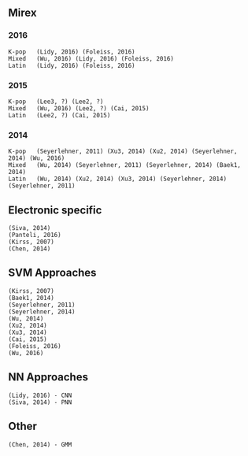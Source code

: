## Mirex
### 2016
	K-pop	(Lidy, 2016) (Foleiss, 2016)  
	Mixed	(Wu, 2016) (Lidy, 2016) (Foleiss, 2016)  
	Latin	(Lidy, 2016) (Foleiss, 2016)  
### 2015
	K-pop	(Lee3, ?) (Lee2, ?)  
	Mixed	(Wu, 2016) (Lee2, ?) (Cai, 2015)  
	Latin	(Lee2, ?) (Cai, 2015)  
### 2014
	K-pop	(Seyerlehner, 2011) (Xu3, 2014) (Xu2, 2014) (Seyerlehner, 2014) (Wu, 2016)  
	Mixed	(Wu, 2014) (Seyerlehner, 2011) (Seyerlehner, 2014) (Baek1, 2014)  
	Latin	(Wu, 2014) (Xu2, 2014) (Xu3, 2014) (Seyerlehner, 2014) (Seyerlehner, 2011)  

## Electronic specific
	(Siva, 2014)
	(Panteli, 2016)
	(Kirss, 2007)
	(Chen, 2014)

## SVM Approaches
	(Kirss, 2007)
	(Baek1, 2014)
	(Seyerlehner, 2011)
	(Seyerlehner, 2014)
	(Wu, 2014)
	(Xu2, 2014)
	(Xu3, 2014)
	(Cai, 2015)
	(Foleiss, 2016)
	(Wu, 2016)

## NN Approaches
	(Lidy, 2016) - CNN
	(Siva, 2014) - PNN

## Other
	(Chen, 2014) - GMM